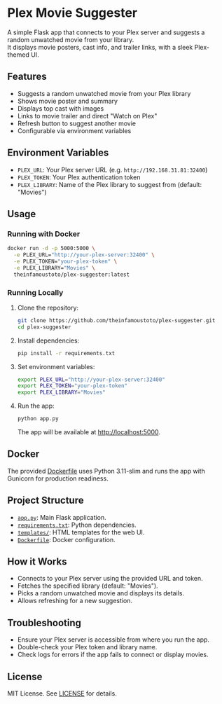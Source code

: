 # Plex Movie Suggester

A simple Flask app that connects to your Plex server and suggests a random unwatched movie from your library.  
It displays movie posters, cast info, and trailer links, with a sleek Plex-themed UI.

## Features

- Suggests a random unwatched movie from your Plex library
- Shows movie poster and summary
- Displays top cast with images
- Links to movie trailer and direct "Watch on Plex"
- Refresh button to suggest another movie
- Configurable via environment variables

## Environment Variables

- `PLEX_URL`: Your Plex server URL (e.g. `http://192.168.31.81:32400`)
- `PLEX_TOKEN`: Your Plex authentication token
- `PLEX_LIBRARY`: Name of the Plex library to suggest from (default: "Movies")

## Usage

### Running with Docker

```bash
docker run -d -p 5000:5000 \
  -e PLEX_URL="http://your-plex-server:32400" \
  -e PLEX_TOKEN="your-plex-token" \
  -e PLEX_LIBRARY="Movies" \
  theinfamoustoto/plex-suggester:latest
```

### Running Locally

1. Clone the repository:
    ```bash
    git clone https://github.com/theinfamoustoto/plex-suggester.git
    cd plex-suggester
    ```

2. Install dependencies:
    ```bash
    pip install -r requirements.txt
    ```

3. Set environment variables:
    ```bash
    export PLEX_URL="http://your-plex-server:32400"
    export PLEX_TOKEN="your-plex-token"
    export PLEX_LIBRARY="Movies"
    ```

4. Run the app:
    ```bash
    python app.py
    ```
    The app will be available at [http://localhost:5000](http://localhost:5000).

## Docker

The provided [Dockerfile](Dockerfile) uses Python 3.11-slim and runs the app with Gunicorn for production readiness.

## Project Structure

- [`app.py`](app.py): Main Flask application.
- [`requirements.txt`](requirements.txt): Python dependencies.
- [`templates/`](templates/): HTML templates for the web UI.
- [`Dockerfile`](Dockerfile): Docker configuration.

## How it Works

- Connects to your Plex server using the provided URL and token.
- Fetches the specified library (default: "Movies").
- Picks a random unwatched movie and displays its details.
- Allows refreshing for a new suggestion.

## Troubleshooting

- Ensure your Plex server is accessible from where you run the app.
- Double-check your Plex token and library name.
- Check logs for errors if the app fails to connect or display movies.

## License

MIT License. See [LICENSE](LICENSE) for details.